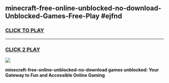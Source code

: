 
## minecraft-free-online-unblocked-no-download-Unblocked-Games-Free-Play #ejfnd
<h3>
<a href="https://us.freeplayer.one?title=minecraft-free-online-unblocked-no-download&ref=9M">CLICK TO PLAY</a></h3>
<hr>

<h3>
<a href="https://us.freeplayer.one?title=minecraft-free-online-unblocked-no-download&ref=9M">CLICK 2 PLAY</a>
  
</h3>

<a href="https://us.freeplayer.one?title=minecraft-free-online-unblocked-no-download&ref=9M"><img src="https://clearcache.store/games.png"></a>


**minecraft-free-online-unblocked-no-download games unblocked: Your Gateway to Fun and Accessible Online Gaming**
